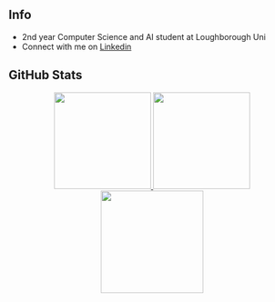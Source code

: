 ## Info

- 2nd year Computer Science and AI student at Loughborough Uni
- Connect with me on [Linkedin](https://www.linkedin.com/in/tobi-fakoya)

## GitHub Stats

<div align="center">
  <a href="#">
    <img height="170em" src="https://github-readme-stats.vercel.app/api?username=tobichls&show_icons=true&theme=SolarizedLight&bg_color=f3fc9a&hide_border=true&count_private=true&hide=commits&hide_rank=true&hide_title=false"/>
    <img height="170em" src="https://github-readme-stats.vercel.app/api/top-langs/?username=tobichls&layout=compact&theme=SolarizedLight&bg_color=f3fc9a&hide_border=true&langs_count=8&hide_title=false"/>
    <img height="180em" src="https://github-readme-streak-stats.herokuapp.com/?user=tobichls&theme=SolarizedLight&hide_border=true&background=f3fc9a&card_width=850"/>
  </a>
</div>
